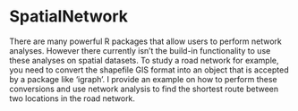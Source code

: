 # SpatialNetwork

There are many powerful R packages that allow users to perform network analyses. However there currently isn’t the build-in functionality to use these analyses on spatial datasets. To study a road network for example, you need to convert the shapefile GIS format into an object that is accepted by a package like ‘igraph’. I provide an example on how to perform these conversions and use network analysis to find the shortest route between two locations in the road network. 
